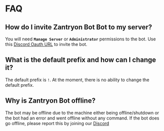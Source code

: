 # FAQ

## How do I invite Zantryon Bot Bot to my server?

You will need **`Manage Server`** or **`Administrator`** permissions to the bot. Use this [Discord Oauth URL](https://discord.com/oauth2/authorize?client_id=878842219036024872&permissions=-30020514&scope=bot+applications.commands+identify+guilds) to invite the bot.

## What is the default prefix and how can I change it?

The default prefix is `!`. At the moment, there is no ability to change the default prefix.

## Why is Zantryon Bot offline?

The bot may be offline due to the machine either being offline/shutdown or the bot had an error and went offline without any command. 
If the bot does go offline, please report this by joining our [Discord](https://discord.gg/jWFB56RqUN)

